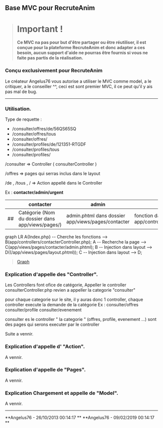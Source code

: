 ## Base MVC pour RecruteAnim ##


> # Important !
> **Ce MVC na pas pour but d'être partager ou être réutiliser, il est conçue pour la plateforme RecruteAnim et donc adapter a ces besoin, aucun support d'aide ne pourras être fournis si vous ne faite pas partis de la réalisation.**

### Conçu exclusivement pour RecruteAnim ###

Le créateur Angelus76 vous autorise a utiliser le MVC comme model, a le critiquer, a le conseiller ^^, ceci est sont premier MVC, il ce peut qu'il y ais pas mal de bug.

----------

### Utilisation. ###

Type de requette :
- /consulter/offres/de/56QS65SQ
- /consulter/offres/tous
- /consulter/offres/
- /consulter/profiles/de/121351-RTGDF
- /consulter/profiles/tous
- /consulter/profiles/


/consulter => Controller ( consulterController )
 
/offres => pages qui serras inclus dans le layout

/de , /tous , /  => Action  appellé dans le Controller

Ex : **contacter/admin/urgent**

|    |contacter                                         |admin                                                 |urgent                                                |
|----|--------------------------------------------------|------------------------------------------------------|------------------------------------------------------|
| ## |Catégorie (Nom du dossier dans app/views/pages/)  |admin.phtml dans dossier app/views/pages/contacter    |fonction dans app/controllers/contacterController.php |


graph LR
A{Index.php} -- Cherche les fonctions --> B(app/controllers/contacterController.php);
A -- Recherche la page --> C(app/views/pages/contacter/admin.phtml);
B -- Injection dans layout --> D((/app/views/pages/layout.phtml));
C -- Injection dans layout --> D;

> [Graph](https://mermaidjs.github.io/)

### Explication d'appelle des "Controller". ###
Les Controllers font ofice de catégorie,
Appeller le controller consulterController.php revien a appeller la categorie "consulter"

pour chaque categorie sur le site, il y auras donc 1 controller, chaque controller execute la demande de la catégorie
Ex : 
consulter/offres
consulter/profile
consulter/evenement

consulter es le controller " la categorie " (offres, profile, evenement ...) sont des pages qui serons executer par le controller

Suite a vennir.

### Explication d'appelle d' "Action". ###

A vennir.

### Explication d'appelle de "Pages". ###

A vennir.

### Explication Chargement et appelle de "Model". ###

A vennir.






----------
**Angelus76 - 26/10/2013 00:14:17 **
**Angelus76 - 09/02/2019 00:14:17 **
